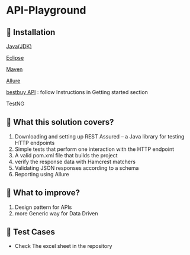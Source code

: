 # API-Playground

## 📝 Installation
[Java(JDK)](https://www.oracle.com/java/technologies/downloads/)

[Eclipse](https://www.eclipse.org/downloads/)

[Maven](https://maven.apache.org/download.cgi)

[Allure](https://github.com/allure-framework/allure2/releases)

[bestbuy API](https://github.com/BestBuy/api-playground) : follow Instructions in Getting started section

TestNG 


## 📝 What this solution covers?
1) Downloading and setting up REST Assured – a Java library for testing HTTP endpoints
2) Simple tests that perform one interaction with the HTTP endpoint
3) A valid pom.xml file that builds the project
4) verify the response data with Hamcrest matchers
5) Validating JSON responses according to a schema
6) Reporting using Allure

## 📝 What to improve?
1) Design pattern for APIs
2) more Generic way for Data Driven

## 📝 Test Cases
- Check The excel sheet in the repository

